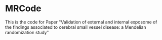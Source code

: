 # MRCode
This is the code for Paper "Validation of external and internal exposome of the findings associated to cerebral small vessel disease: a Mendelian randomization study"
